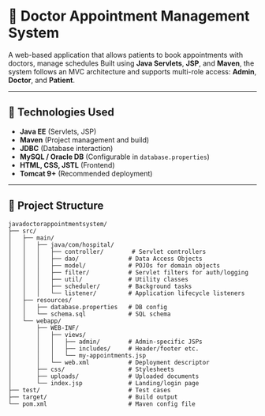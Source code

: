 # 🏥 Doctor Appointment Management System

A web-based application that allows patients to book appointments with doctors, manage schedules Built using **Java Servlets**, **JSP**, and **Maven**, the system follows an MVC architecture and supports multi-role access: **Admin**, **Doctor**, and **Patient**.

---

## 🧰 Technologies Used

- **Java EE** (Servlets, JSP)
- **Maven** (Project management and build)
- **JDBC** (Database interaction)
- **MySQL / Oracle DB** (Configurable in `database.properties`)
- **HTML, CSS, JSTL** (Frontend)
- **Tomcat 9+** (Recommended deployment)

---

## 📁 Project Structure

```plaintext
javadoctorappointmentsystem/
├── src/
│   ├── main/
│   │   ├── java/com/hospital/
│   │   │   ├── controller/        # Servlet controllers
│   │   │   ├── dao/              # Data Access Objects
│   │   │   ├── model/            # POJOs for domain objects
│   │   │   ├── filter/           # Servlet filters for auth/logging
│   │   │   ├── util/             # Utility classes
│   │   │   ├── scheduler/        # Background tasks
│   │   │   └── listener/         # Application lifecycle listeners
│   ├── resources/
│   │   ├── database.properties   # DB config
│   │   └── schema.sql            # SQL schema
│   └── webapp/
│       ├── WEB-INF/
│       │   ├── views/
│       │   │   ├── admin/        # Admin-specific JSPs
│       │   │   ├── includes/     # Header/footer etc.
│       │   │   └── my-appointments.jsp
│       │   └── web.xml           # Deployment descriptor
│       ├── css/                  # Stylesheets
│       ├── uploads/              # Uploaded documents
│       └── index.jsp             # Landing/login page
├── test/                         # Test cases
├── target/                       # Build output
└── pom.xml                       # Maven config file
